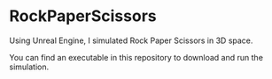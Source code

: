 # RockPaperScissors
Using Unreal Engine, I simulated Rock Paper Scissors in 3D space.

You can find an executable in this repository to download and run the simulation.
